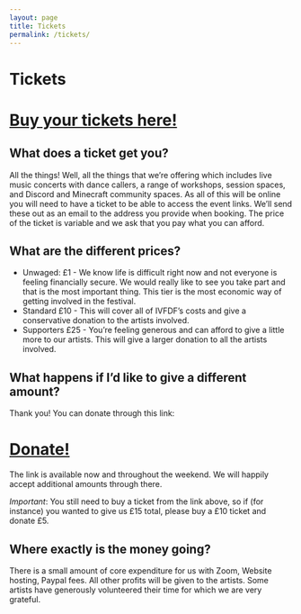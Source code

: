 ```yaml
---
layout: page
title: Tickets
permalink: /tickets/
---
```


# Tickets 

<h1><a href="https://www.paypal.com/donate?hosted_button_id=JP5YGAQQZN9CW">Buy your tickets here!</a></h1>

## What does a ticket get you?

All the things! Well, all the things that we’re offering which includes live music concerts with dance callers, a range of workshops, session spaces, and Discord and Minecraft community spaces. As all of this will be online you will need to have a ticket to be able to access the event links. We’ll send these out as an email to the address you provide when booking. The price of the ticket is variable and we ask that you pay what you can afford.

## What are the different prices?

* Unwaged: £1 -  We know life is difficult right now and not everyone is feeling financially secure. We would really like to see you take part and that is the most important thing. This tier is the most economic way of getting involved in the festival.
* Standard £10 - This will cover all of IVFDF’s costs and give a conservative donation to the artists involved.
* Supporters £25 - You’re feeling generous and can afford to give a little more to our artists. This will give a larger donation to all the artists involved.

## What happens if I’d like to give a different amount?

Thank you! You can donate through this link:

<h1><a href="https://www.paypal.com/donate?hosted_button_id=JP5YGAQQZN9CW">Donate!</a></h1>

The link is available now and throughout the weekend. We will happily accept additional amounts through there. 

*Important*: You still need to buy a ticket from the link above, so if (for instance) you wanted to give us £15 total, please buy a £10 ticket and donate £5.

## Where exactly is the money going?

There is a small amount of core expenditure for us with Zoom, Website hosting, Paypal fees. All other profits will be given to the artists. Some artists have generously volunteered their time for which we are very grateful.
